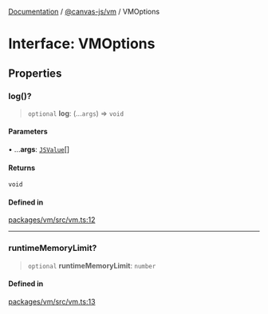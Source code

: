[Documentation](../../../packages.md) / [@canvas-js/vm](../index.md) / VMOptions

# Interface: VMOptions

## Properties

### log()?

> `optional` **log**: (...`args`) => `void`

#### Parameters

• ...**args**: [`JSValue`](../../utils/type-aliases/JSValue.md)[]

#### Returns

`void`

#### Defined in

[packages/vm/src/vm.ts:12](https://github.com/canvasxyz/canvas/blob/62d177fb446565afa753f83091e84331fbd47245/packages/vm/src/vm.ts#L12)

***

### runtimeMemoryLimit?

> `optional` **runtimeMemoryLimit**: `number`

#### Defined in

[packages/vm/src/vm.ts:13](https://github.com/canvasxyz/canvas/blob/62d177fb446565afa753f83091e84331fbd47245/packages/vm/src/vm.ts#L13)
